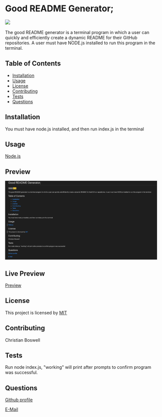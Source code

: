 
  # Good README Generator;


![](https://img.shields.io/badge/license-MIT-yellow)


The good README generator is a terminal program in which a user can quickly and efficiently create a dynamic README for their GitHub repositories. A user must have NODE.js installed to run this program in the terminal. 


## Table of Contents 
  - [Installation](#installation)
  - [Usage](#usage)
  - [License](#license)
  - [Contributing](#contributing)
  - [Tests](#tests)
  - [Questions](#questions)


## Installation 
You must have node.js installed, and then run index.js in the terminal


## Usage
[Node.js](https://nodejs.org/en/)

## Preview 
<img src="https://github.com/cboswel1/good-readme-generator/blob/master/Develop/goodreadme.png?raw=true" height="256" title="Home Screen">


## Live Preview 
[Preview](https://www.youtube.com/watch?v=cPI60jLUF9s)


## License
This project is licensed by [MIT](mitlicense.txt)


## Contributing
Christian Boswell


## Tests
Run node index.js, "working" will print after prompts to confirm program was successful. 
 

## Questions

[Github profile](https://github.com/cboswel1)

[E-Mail](mailto:christianboswell86@gmail.com)
    

